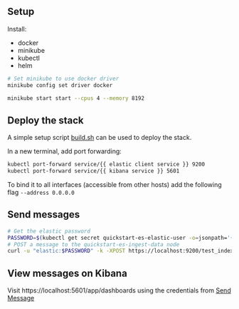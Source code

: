 ## Setup
Install:
- docker
- minikube
- kubectl
- helm

```bash
# Set minikube to use docker driver
minikube config set driver docker

minikube start start --cpus 4 --memory 8192
```


## Deploy the stack 
A simple setup script [build.sh](./build.sh) can be used to deploy the stack. 

In a new terminal, add port forwarding:
```bash
kubectl port-forward service/{{ elastic client service }} 9200
kubectl port-forward service/{{ kibana service }} 5601
```
To bind it to all interfaces (accessible from other hosts) add the following flag `--address 0.0.0.0`


## Send messages
```bash
# Get the elastic password
PASSWORD=$(kubectl get secret quickstart-es-elastic-user -o=jsonpath='{.data.elastic}' | base64 --decode; echo)
# POST a message to the quickstart-es-ingest-data node
curl -u "elastic:$PASSWORD" -k -XPOST https://localhost:9200/test_index/_doc -H "Content-Type: application/json" -d "{ \"test_field\" : \"test value\" }"
```

## View messages on Kibana
Visit https://localhost:5601/app/dashboards using the credentials from [Send Message](#send-messages)